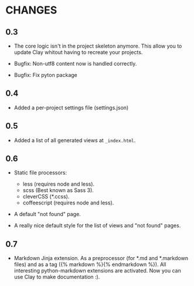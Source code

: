 # CHANGES

## 0.3

* The core logic isn't in the project skeleton anymore. This allow you to 
update Clay whitout having to recreate your projects.

* Bugfix: Non-utf8 content now is handled correctly.

* Bugfix: Fix pyton package


## 0.4

* Added a per-project settings file (settings.json)


## 0.5

* Added a list of all generated views at `_index.html`.


## 0.6

* Static file processors:
    - less (requires node and less).
    - scss (Best known as Sass 3).
    - cleverCSS (*.ccss).
    - coffeescript (requires node and less).

* A default "not found" page.

* A really nice default style for the list of views and "not found" pages.


## 0.7

* Markdown Jinja extension. As a preprocessor (for *.md and *.markdown files) and as a tag ({% markdown %}{% endmarkdown %}). All interesting python-markdown extensions are activated.
Now you can use Clay to make documentation :).

